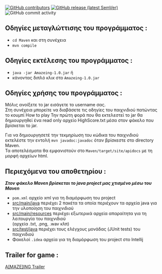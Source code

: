 [<img alt="GitHub contributors" src="https://img.shields.io/github/contributors/panos-span/Hack-you">](https://github.com/panos-span/Hack-you/graphs/contributors)   [<img alt="GitHub release (latest SemVer)" src="https://img.shields.io/github/v/release/panos-span/Hack-you">](https://github.com/panos-span/Hack-you/releases/tag/v1.0) ![GitHub commit activity](https://img.shields.io/github/commit-activity/m/panos-span/Hack-you?color=orange&style=flat-square)

## Οδηγίες μεταγλώττισης του προγράμματος : 
* `cd Maven` και στη συνέχεια 
* `mvn compile`

## Οδηγίες εκτέλεσης του προγράμματος : 
* `java -jar Amazeing-1.0.jar` ή 
* κάνοντας διπλό κλικ στο `Amazeing-1.0.jar`

## Οδηγίες χρήσης του προγράμματος : 
Μόλις ανοίξετε το jar εισάγετε το username σας.  
Στη συνέχεια μπορείτε να διαβάσετε τις οδηγίες του παιχνιδιού πατώντας το κουμπί How to play
Την πρώτη φορά που θα εκτελεστεί το jar θα δημιουργηθεί ένα read only αρχείο HighScore.txt μέσα στον φάκελο που βρίσκεται το jar.

Για να δημιουργησετέ την τεκμηρίωση του κώδικα του παιχνιδιού εκτελέστε την εντολή `mvn javadoc:javadoc` όταν βρίσκεστε στο directory Maven.   
Τα αποτελέσματα θα εμφανιστούν στο `Maven/target/site/apidocs` με τη μορφή αρχείων html.

## Περιεχόμενα του αποθετηρίου :
**_Στον φάκελο Maven βρίσκεται το java project μας χτισμένο μέσω του Maven_**
* `pom.xml` αρχείο xml για τη διαμόρφωση του project
* [src/main/java](Maven/src/main/java) περιέχει 2 πακέτα τα οποία περιέχουν τα αρχεία java για την υλοποίηση του παιχνιδιού
* [src/main/resources](Maven/src/main/resources) περιέχει εξωτερικά αρχεία απαραίτητα για τη λειτουργία του παιχνιδιού   
  (αρχεία .txt, .png, .wav κλπ)
* [src/test/java](Maven/src/test/java) περιέχει τους ελέγχους μονάδας (JUnit tests) του παιχνιδιού
* Φακελοί `.idea` αρχεία για τη διαμόρφωση του project στο Intellij

## Trailer for game :   
[A[MAZE]ING Trailer](https://www.youtube.com/watch?v=eTh9oq79dy0)
